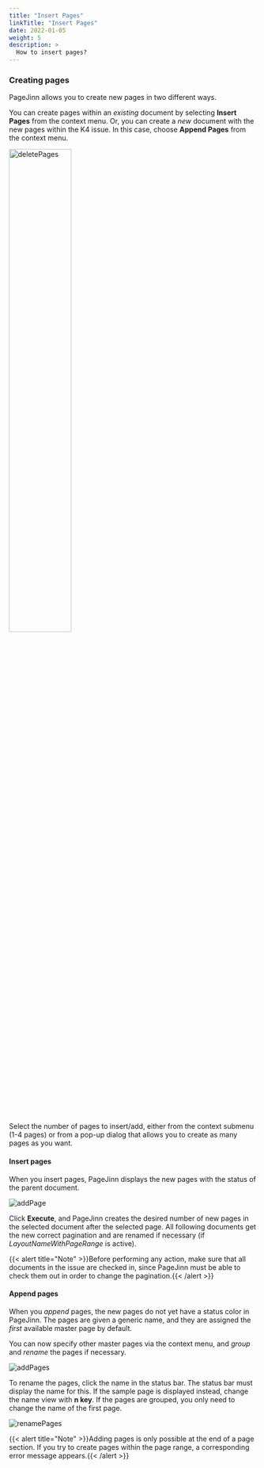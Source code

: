 ```yaml
---
title: "Insert Pages"
linkTitle: "Insert Pages"
date: 2022-01-05
weight: 5
description: >
  How to insert pages?
---
```


### Creating pages

PageJinn allows you to create new pages in two different ways.

You can create pages within an *existing* document by selecting **Insert Pages** from the context menu. Or, you can create a *new* document with the new pages within the K4 issue. In this case, choose **Append Pages** from the context menu.

<img src="/images/addPage_e.png" alt="deletePages" width="50%" height="50%">

Select the number of pages to insert/add, either from the context submenu (1-4 pages) or from a pop-up dialog that allows you to create as many pages as you want.



#### Insert pages

When you insert pages, PageJinn displays the new pages with the status of the parent document.

![addPage](/images/insertPages.png)


Click **Execute**, and PageJinn creates the desired number of new pages in the selected document after the selected page. All following documents get the new correct pagination and are renamed if necessary (if *LayoutNameWithPageRange* is active).

{{< alert title="Note" >}}Before performing any action, make sure that all documents in the issue are checked in, since PageJinn must be able to check them out in order to change the pagination.{{< /alert >}}

#### Append pages

When you *append* pages, the new pages do not yet have a status color in PageJinn. The pages are given a generic name, and they are assigned the *first* available master page by default.

You can now specify other master pages via the context menu, and *group* and *rename* the pages if necessary.



![addPages](/images/addPages_e.png)

To rename the pages, click the name in the status bar. The status bar must display the name for this. If the sample page is displayed instead, change the name view with **n key**. If the pages are grouped, you only need to change the name of the first page.

![renamePages](/images/renamePages.png)

{{< alert title="Note" >}}Adding pages is only possible at the end of a page section. If you try to create pages within the page range, a corresponding error message appears.{{< /alert >}}